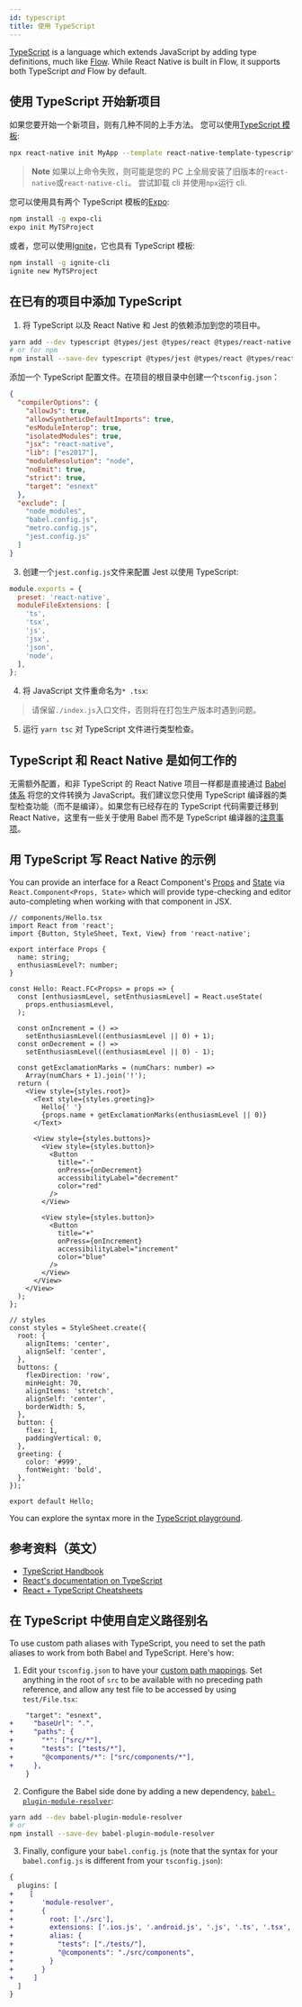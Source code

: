 ```yaml
---
id: typescript
title: 使用 TypeScript
---
```


[TypeScript][ts] is a language which extends JavaScript by adding type definitions, much like [Flow][flow]. While React Native is built in Flow, it supports both TypeScript _and_ Flow by default.

## 使用 TypeScript 开始新项目

如果您要开始一个新项目，则有几种不同的上手方法。 您可以使用[TypeScript 模板][ts-template]:

```sh
npx react-native init MyApp --template react-native-template-typescript
```

> **Note** 如果以上命令失败，则可能是您的 PC 上全局安装了旧版本的`react-native`或`react-native-cli`。 尝试卸载 cli 并使用`npx`运行 cli.

您可以使用具有两个 TypeScript 模板的[Expo][expo]:

```sh
npm install -g expo-cli
expo init MyTSProject
```

或者，您可以使用[Ignite][ignite]，它也具有 TypeScript 模板:

```sh
npm install -g ignite-cli
ignite new MyTSProject
```

## 在已有的项目中添加 TypeScript

1. 将 TypeScript 以及 React Native 和 Jest 的依赖添加到您的项目中。

```sh
yarn add --dev typescript @types/jest @types/react @types/react-native @types/react-test-renderer
# or for npm
npm install --save-dev typescript @types/jest @types/react @types/react-native @types/react-test-renderer
```

添加一个 TypeScript 配置文件。在项目的根目录中创建一个`tsconfig.json`：

```json
{
  "compilerOptions": {
    "allowJs": true,
    "allowSyntheticDefaultImports": true,
    "esModuleInterop": true,
    "isolatedModules": true,
    "jsx": "react-native",
    "lib": ["es2017"],
    "moduleResolution": "node",
    "noEmit": true,
    "strict": true,
    "target": "esnext"
  },
  "exclude": [
    "node_modules",
    "babel.config.js",
    "metro.config.js",
    "jest.config.js"
  ]
}
```

3. 创建一个`jest.config.js`文件来配置 Jest 以使用 TypeScript:

```js
module.exports = {
  preset: 'react-native',
  moduleFileExtensions: [
    'ts',
    'tsx',
    'js',
    'jsx',
    'json',
    'node',
  ],
};
```

4. 将 JavaScript 文件重命名为`* .tsx`:

> 请保留`./index.js`入口文件，否则将在打包生产版本时遇到问题。

5. 运行 `yarn tsc` 对 TypeScript 文件进行类型检查。

## TypeScript 和 React Native 是如何工作的

无需额外配置，和非 TypeScript 的 React Native 项目一样都是直接通过 [Babel 体系][babel] 将您的文件转换为 JavaScript。我们建议您只使用 TypeScript 编译器的类型检查功能（而不是编译）。如果您有已经存在的 TypeScript 代码需要迁移到 React Native，这里有一些关于使用 Babel 而不是 TypeScript 编译器的[注意事项][babel-7-caveats]。

## 用 TypeScript 写 React Native 的示例

You can provide an interface for a React Component's [Props][props] and [State][state] via `React.Component<Props, State>` which will provide type-checking and editor auto-completing when working with that component in JSX.

```tsx
// components/Hello.tsx
import React from 'react';
import {Button, StyleSheet, Text, View} from 'react-native';

export interface Props {
  name: string;
  enthusiasmLevel?: number;
}

const Hello: React.FC<Props> = props => {
  const [enthusiasmLevel, setEnthusiasmLevel] = React.useState(
    props.enthusiasmLevel,
  );

  const onIncrement = () =>
    setEnthusiasmLevel((enthusiasmLevel || 0) + 1);
  const onDecrement = () =>
    setEnthusiasmLevel((enthusiasmLevel || 0) - 1);

  const getExclamationMarks = (numChars: number) =>
    Array(numChars + 1).join('!');
  return (
    <View style={styles.root}>
      <Text style={styles.greeting}>
        Hello{' '}
        {props.name + getExclamationMarks(enthusiasmLevel || 0)}
      </Text>

      <View style={styles.buttons}>
        <View style={styles.button}>
          <Button
            title="-"
            onPress={onDecrement}
            accessibilityLabel="decrement"
            color="red"
          />
        </View>

        <View style={styles.button}>
          <Button
            title="+"
            onPress={onIncrement}
            accessibilityLabel="increment"
            color="blue"
          />
        </View>
      </View>
    </View>
  );
};

// styles
const styles = StyleSheet.create({
  root: {
    alignItems: 'center',
    alignSelf: 'center',
  },
  buttons: {
    flexDirection: 'row',
    minHeight: 70,
    alignItems: 'stretch',
    alignSelf: 'center',
    borderWidth: 5,
  },
  button: {
    flex: 1,
    paddingVertical: 0,
  },
  greeting: {
    color: '#999',
    fontWeight: 'bold',
  },
});

export default Hello;
```

You can explore the syntax more in the [TypeScript playground][tsplay].

## 参考资料（英文）

- [TypeScript Handbook][ts-handbook]
- [React's documentation on TypeScript][react-ts]
- [React + TypeScript Cheatsheets][cheat]

## 在 TypeScript 中使用自定义路径别名

To use custom path aliases with TypeScript, you need to set the path aliases to work from both Babel and TypeScript. Here's how:

1. Edit your `tsconfig.json` to have your [custom path mappings][path-map]. Set anything in the root of `src` to be available with no preceding path reference, and allow any test file to be accessed by using `test/File.tsx`:

```diff
    "target": "esnext",
+     "baseUrl": ".",
+     "paths": {
+       "*": ["src/*"],
+       "tests": ["tests/*"],
+       "@components/*": ["src/components/*"],
+     },
    }
```

2. Configure the Babel side done by adding a new dependency, [`babel-plugin-module-resolver`][bpmr]:

```sh
yarn add --dev babel-plugin-module-resolver
# or
npm install --save-dev babel-plugin-module-resolver
```

3. Finally, configure your `babel.config.js` (note that the syntax for your `babel.config.js` is different from your `tsconfig.json`):

```diff
{
  plugins: [
+    [
+       'module-resolver',
+       {
+         root: ['./src'],
+         extensions: ['.ios.js', '.android.js', '.js', '.ts', '.tsx', '.json'],
+         alias: {
+           "tests": ["./tests/"],
+           "@components": "./src/components",
+         }
+       }
+     ]
  ]
}
```

[react-ts]: https://zh-hans.reactjs.org/docs/static-type-checking.html#typescript
[ts]: https://www.typescriptlang.org/
[flow]: https://flow.org
[ts-template]: https://github.com/react-native-community/react-native-template-typescript
[babel]: javascript-environment#javascript-syntax-transformers
[babel-7-caveats]: https://babeljs.io/docs/en/next/babel-plugin-transform-typescript
[cheat]: https://github.com/typescript-cheatsheets/react-typescript-cheatsheet#reacttypescript-cheatsheets
[ts-handbook]: http://www.typescriptlang.org/docs/home.html
[props]: props
[state]: state
[path-map]: https://www.typescriptlang.org/docs/handbook/module-resolution.html#path-mapping
[bpmr]: https://github.com/tleunen/babel-plugin-module-resolver
[expo]: https://expo.io
[ignite]: https://infinite.red/ignite
[tsplay]: https://www.typescriptlang.org/play/?strictNullChecks=false&esModuleInterop=true&jsx=3#code/JYWwDg9gTgLgBAJQKYEMDG8BmUIjgcilQ3wG4BYAKFEljgG8AhAVxhggDsAaOAZRgCeAGyS8AFkiQweAFSQAPaXABqwJAHcAvnGy4CRdDAC0HFDGAA3JGSpUFteMA4wkUTOiRwACjjABnBio4YLhTECQALjg-GCgnAHMKShC4JGcxZj9gFD8QABkkKyEAfiiOZhAAI1ckzVtKNE4YuAAJJCEhCCjkQwA6ADEAYQAeHwh-AD44AF44AAowXz8AShmp+iCQxo5mgG00mAysnPzC9p4-KQBRdMzs3IKigF0ZxGIYXszRGDMkBaXegcjvdTkVlklNsFts1OABJDhoIjhZyvOaraZTS4wG6HO4nR7tOZzIF4h5nIRwAA+lLgAAZVgBqOAARnBkLg0PgnAAIkhEUhkfBZmi1tFrrdjmSikSSZLQe0qTT6XAjCy2ZR2Zy4PFrvI0EIUCAzMBOABZFBQADWAWF5RAgzEFr8ZQq1Sg6KmAEEoFAUAI5naHU64EzWb0AFYQJxzfAAQnw6pSRBgzCgHHm7JSw1UGmighE03oMWESD8vRwEBgmgmmZCwzkijzJcLxZEZfiRCkCWrtZSwTaHQg9HwBDqyT7E-oi3GZbCniZOuxeoNRvMZot1uJEpBBIp1LpyzHE+CwwA9A2YDWNeOJ9m1OomwWi-nS71Kqx2Dsezfjyecw-WyQFsXzLd82E4b9fyzFhwI4XsoPMGACwAIiMZD4N-TgfFLPxCx5PkkQOI8oIndA0Bw4BKmAIRgEEPIUGqIRpmQgATAiBQOdCfxIqEIE6KBmKIFiuJ4uBTyvUSz3-K8MLrf9HyA58S1Aj8IIknjhhgz9ZInRCUIZETRJCLCiD8XD6DhBFCOcYijLgMiKKomi6IY9pmKcflBUMuzGn45jKiEZgkG8qDxJ0uApPvdTb1PaT4MijRorgRMQjHMcqFPU8FL8KgtUAm0+BfcRJA+flfjmDYfwrGAokq38UBo+IOFhFwQGdAhyOcVx8C4eCGuAJreHaTAonwTqXCgHr2U0XqfzAz92rqidMBEeRuWAIgMBNDhRpwdQpu4kIQCcNoBrEGq4AAdlpWb6sa5rWva-AYmTNAxAOu6Bo4IahBGjqDm627j0qaA2KgAB1YAWMOKIAFYgeCGb2XmzhavglaFCiZkEb7MAUBYliEmUVxzDQBqohu6acY7EqEjRw7eP40aAGIAE52Y+49ME4GBwaQM6LvwEGhBYznEdmzRwSAA

